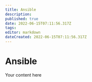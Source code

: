 ```yaml
---
title: Ansible
description: 
published: true
date: 2022-06-15T07:11:56.317Z
tags: 
editor: markdown
dateCreated: 2022-06-15T07:11:56.317Z
---
```


# Ansible
Your content here